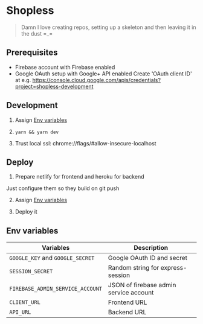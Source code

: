 # Shopless

> Damn I love creating repos, setting up a skeleton and then leaving it in the dust =_=

## Prerequisites

- Firebase account with Firebase enabled
- Google OAuth setup with Google+ API enabled
  Create 'OAuth client ID' at e.g. https://console.cloud.google.com/apis/credentials?project=shopless-development

## Development

1. Assign [Env variables](#env-variables)

2. `yarn && yarn dev`

3. Trust local ssl: chrome://flags/#allow-insecure-localhost

## Deploy

1. Prepare netlify for frontend and heroku for backend

Just configure them so they build on git push

2. Assign [Env variables](#env-variables)

3. Deploy it

## Env variables

| Variables                        | Description                            |
| -------------------------------- | -------------------------------------- |
| `GOOGLE_KEY` and `GOOGLE_SECRET` | Google OAuth ID and secret             |
| `SESSION_SECRET`                 | Random string for express-session      |
| `FIREBASE_ADMIN_SERVICE_ACCOUNT` | JSON of firebase admin service account |
| `CLIENT_URL`                     | Frontend URL                           |
| `API_URL`                        | Backend URL                            |


